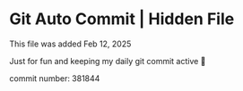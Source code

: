 # Git Auto Commit | Hidden File

This file was added Feb 12, 2025

Just for fun and keeping my daily git commit active 🤪

commit number: 381844
